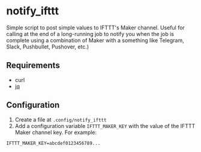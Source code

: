 # notify_ifttt
Simple script to post simple values to IFTTT's Maker channel. Useful for calling at the end of a long-running job to notify you when the job is complete using a combination of Maker with a something like Telegram, Slack, Pushbullet, Pushover, etc.)

## Requirements
* curl
* [jq](https://stedolan.github.io/jq/)

## Configuration
1. Create a file at `.config/notify_ifttt`
2. Add a configuration variable `IFTTT_MAKER_KEY` with the value of the IFTTT Maker channel key. For example:
  ```
  IFTTT_MAKER_KEY=abcdef0123456789...
  ```
